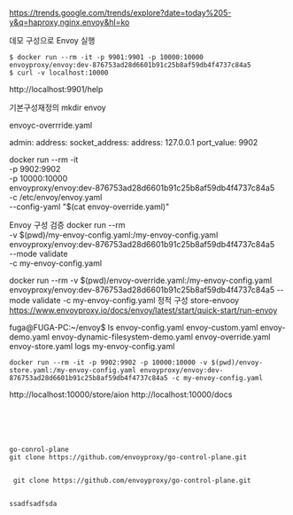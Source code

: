 https://trends.google.com/trends/explore?date=today%205-y&q=haproxy,nginx,envoy&hl=ko



데모 구성으로 Envoy 실행
```
$ docker run --rm -it -p 9901:9901 -p 10000:10000 envoyproxy/envoy:dev-876753ad28d6601b91c25b8af59db4f4737c84a5
$ curl -v localhost:10000
```
http://localhost:9901/help



기본구성재정의
mkdir envoy

envoyc-overrride.yaml

admin:
  address:
    socket_address:
      address: 127.0.0.1
      port_value: 9902


docker run --rm -it \
      -p 9902:9902 \
      -p 10000:10000 \
      envoyproxy/envoy:dev-876753ad28d6601b91c25b8af59db4f4737c84a5 \
          -c /etc/envoy/envoy.yaml \
          --config-yaml "$(cat envoy-override.yaml)"

Envoy 구성 검증
docker run --rm \
      -v $(pwd)/my-envoy-config.yaml:/my-envoy-config.yaml \
      envoyproxy/envoy:dev-876753ad28d6601b91c25b8af59db4f4737c84a5 \
          --mode validate \
          -c my-envoy-config.yaml
 
docker run --rm -v $(pwd)/envoy-override.yaml:/my-envoy-config.yaml envoyproxy/envoy:dev-876753ad28d6601b91c25b8af59db4f4737c84a5 --mode validate -c my-envoy-config.yaml
정적 구성 store-envooy 
https://www.envoyproxy.io/docs/envoy/latest/start/quick-start/run-envoy

fuga@FUGA-PC:~/envoy$ ls
envoy-config.yaml  envoy-custom.yaml  envoy-demo.yaml  envoy-dynamic-filesystem-demo.yaml  envoy-override.yaml  envoy-store.yaml  logs  my-envoy-config.yaml
```
docker run --rm -it -p 9902:9902 -p 10000:10000 -v $(pwd)/envoy-store.yaml:/my-envoy-config.yaml envoyproxy/envoy:dev-876753ad28d6601b91c25b8af59db4f4737c84a5 -c my-envoy-config.yaml
```

http://localhost:10000/store/aion
http://localhost:10000/docs
```





go-conrol-plane
git clone https://github.com/envoyproxy/go-control-plane.git


 git clone https://github.com/envoyproxy/go-control-plane.git


ssadfsadfsda
